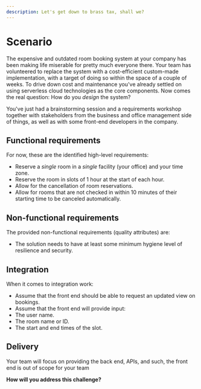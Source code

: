 ```yaml
---
description: Let's get down to brass tax, shall we?
---
```


# Scenario

The expensive and outdated room booking system at your company has been making life miserable for pretty much everyone there. Your team has volunteered to replace the system with a cost-efficient custom-made implementation, with a target of doing so within the space of a couple of weeks. To drive down cost and maintenance you've already settled on using serverless cloud technologies as the core components. Now comes the real question: How do you _design_ the system?

You've just had a brainstorming session and a requirements workshop together with stakeholders from the business and office management side of things, as well as with some front-end developers in the company.

## Functional requirements

For now, these are the identified high-level requirements:

- Reserve a _single_ room in a _single_ facility (your office) and your time zone.
- Reserve the room in slots of 1 hour at the start of each hour.
- Allow for the cancellation of room reservations.
- Allow for rooms that are not checked in within 10 minutes of their starting time to be canceled automatically.

## Non-functional requirements

The provided non-functional requirements (quality attributes) are:

- The solution needs to have at least some minimum hygiene level of resilience and security.

## Integration

When it comes to integration work:

- Assume that the front end should be able to request an updated view on bookings.
- Assume that the front end will provide input:
- The user name.
- The room name or ID.
- The start and end times of the slot.

## Delivery

Your team will focus on providing the back end, APIs, and such, the front end is out of scope for your team

**How will you address this challenge?**
